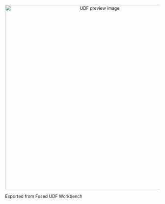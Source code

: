 <!--fused:preview-->
<p align="center"><img src="fused_uploaded_preview" width="600" alt="UDF preview image"></p>

<!--fused:readme-->
Exported from Fused UDF Workbench

